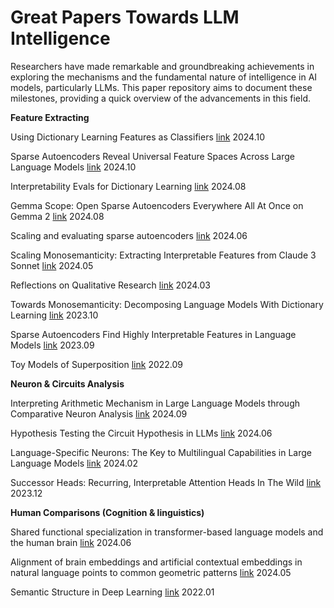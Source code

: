 # Great Papers Towards LLM Intelligence

Researchers have made remarkable and groundbreaking achievements in exploring the mechanisms and the fundamental nature of intelligence in AI models, particularly LLMs. This paper repository aims to document these milestones, providing a quick overview of the advancements in this field.

**Feature Extracting**

Using Dictionary Learning Features as Classifiers [link](https://transformer-circuits.pub/2024/features-as-classifiers/index.html) 2024.10

Sparse Autoencoders Reveal Universal Feature Spaces Across Large Language Models [link](https://arxiv.org/pdf/2410.06981) 2024.10

Interpretability Evals for Dictionary Learning [link](https://transformer-circuits.pub/2024/august-update/index.html#interp-evals) 2024.08

Gemma Scope: Open Sparse Autoencoders Everywhere All At Once on Gemma 2 [link](https://arxiv.org/pdf/2408.05147) 2024.08

Scaling and evaluating sparse autoencoders [link](https://cdn.openai.com/papers/sparse-autoencoders.pdf) 2024.06

Scaling Monosemanticity: Extracting Interpretable Features from Claude 3 Sonnet [link](https://transformer-circuits.pub/2024/scaling-monosemanticity/index.html) 2024.05

Reflections on Qualitative Research [link](https://transformer-circuits.pub/2024/qualitative-essay/index.html) 2024.03

Towards Monosemanticity: Decomposing Language Models With Dictionary Learning [link](https://transformer-circuits.pub/2023/monosemantic-features/index.html) 2023.10

Sparse Autoencoders Find Highly Interpretable Features in Language Models [link](https://arxiv.org/pdf/2309.08600) 2023.09

Toy Models of Superposition [link](https://transformer-circuits.pub/2022/toy_model/index.html) 2022.09

**Neuron & Circuits Analysis**

Interpreting Arithmetic Mechanism in Large Language Models through Comparative Neuron Analysis [link](https://arxiv.org/pdf/2409.14144) 2024.09

Hypothesis Testing the Circuit Hypothesis in LLMs [link](https://openreview.net/forum?id=ibSNv9cldu) 2024.06

Language-Specific Neurons: The Key to Multilingual Capabilities in Large Language Models [link](https://arxiv.org/pdf/2402.16438) 2024.02

Successor Heads: Recurring, Interpretable Attention Heads In The Wild [link](https://arxiv.org/abs/2312.09230) 2023.12

**Human Comparisons (Cognition & linguistics)**

Shared functional specialization in transformer-based language models and the human brain [link](https://www.nature.com/articles/s41467-024-49173-5) 2024.06

Alignment of brain embeddings and artificial contextual embeddings in natural language points to common geometric patterns [link](https://pubmed.ncbi.nlm.nih.gov/38553456/) 2024.05

Semantic Structure in Deep Learning [link](https://www.annualreviews.org/docserver/fulltext/linguistics/8/1/annurev-linguistics-031120-122924.pdf?expires=1729404555&id=id&accname=guest&checksum=BAC354EE7D776B2E3F70062009260611) 2022.01

